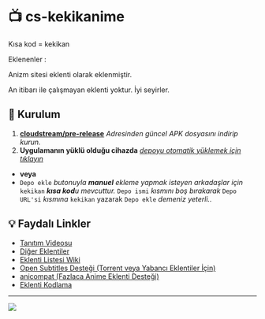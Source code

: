# 📺 cs-kekikanime

Kısa kod = kekikan

Eklenenler :

Anizm sitesi eklenti olarak eklenmiştir.

An itibarı ile çalışmayan eklenti yoktur. 
İyi seyirler.

## 💾 Kurulum

1. **[cloudstream/pre-release](https://github.com/recloudstream/cloudstream/releases/tag/pre-release)** _Adresinden güncel APK dosyasını indirip kurun._
2. **Uygulamanın yüklü olduğu cihazda** _[depoyu otomatik yüklemek için tıklayın](https://raw.githubusercontent.com/Kraptor123/cs-kekikanime/refs/heads/builds/plugins.json)_
  - **veya**
  - `Depo ekle` _butonuyla **manuel** ekleme yapmak isteyen arkadaşlar için_ `kekikan` _**kısa kod**u mevcuttur._ `Depo ismi` _kısmını boş bırakarak_ `Depo URL'si` _kısmına_ `kekikan` yazarak `Depo ekle` _demeniz yeterli.._

## 💡 Faydalı Linkler

- [Tanıtım Videosu](https://www.youtube.com/watch?v=CiYK7zrP00c)
- [Diğer Eklentiler](https://rentry.org/cs3-repos)
- [Eklenti Listesi Wiki](https://cloudstream.miraheze.org/wiki/List_of_extensions)
- [Open Subtitles Desteği (Torrent veya Yabancı Eklentiler İçin)](https://recloudstream.github.io/csdocs/integrations/opensubtitles/)
- [anicompat (Fazlaca Anime Eklenti Desteği)](https://youtu.be/0Gl48lL7e9Y)
- [Eklenti Kodlama](https://www.youtube.com/watch?v=gWECdddixyA) 

---

<a href="https://github.com/ramazansancar/keyiflerolsun_Kekik-cloudstream/graphs/contributors?selectedMetric=additions" target="_blank">
  <img src="https://contrib.rocks/image?repo=ramazansancar/keyiflerolsun_Kekik-cloudstream" />
</a>
